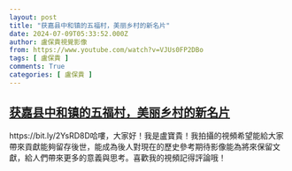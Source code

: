 ```yaml
---
layout: post
title: "获嘉县中和镇的五福村，美丽乡村的新名片"
date: 2024-07-09T05:33:52.000Z
author: 盧保貴視覺影像
from: https://www.youtube.com/watch?v=VJUs0FP2DBo
tags: [ 盧保貴 ]
comments: True
categories: [ 盧保貴 ]
---
```

<!--1720503232000-->
[获嘉县中和镇的五福村，美丽乡村的新名片](https://www.youtube.com/watch?v=VJUs0FP2DBo)
------

<div>
https://bit.ly/2YsRD8D哈嘍，大家好！我是盧寶貴！我拍攝的視頻希望能給大家帶來貢獻能夠留存後世，能成為後人對現在的歷史參考期待影像能為將來保留文獻，給人們帶來更多的意義與思考。喜歡我的視頻記得評論哦！
</div>
